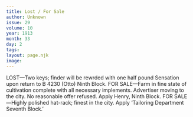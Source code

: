 ```yaml
---
title: Lost / For Sale
author: Unknown 
issue: 29
volume: 10
year: 1913
month: 33
day: 2
tags:
layout: page.njk
image:
---
```

LOST—Two keys; finder will be rewrded with one half pound Sensation upon return to B 4230 (Otto) Ninth Block.       FOR SALE—Farm in fine state of cultivation complete with all necessary implements. Advertiser moving to the city. No reasonable offer refused. Apply Henry, Ninth Block.       FOR SALE—Highly polished hat-rack; finest in the city. Apply ‘Tailoring Department Seventh Block.’




